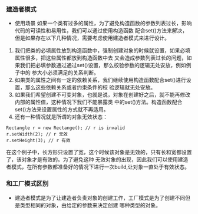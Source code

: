 ### 建造者模式

- 使用场景
  如果一个类有过多的属性，为了避免构造函数的参数列表过长，影响代码的可读性和易用性，我们可以通过使用构造函数
  配合set()方法来解决，但是如果存在以下几种情况，需要考虑使用建造者模式来进行设计。

1. 我们把类的必填属性放到构造函数中，强制创建对象的时候就设置，如果必填属性很多，把这些属性都放到构造函数中去
  又会造成参数列表过长的问题，如果我们把必填参数通过通过set()设置，那么校验参数的逻辑无处安放，例如例子中的
  参大小必须满足的关系判断。  
2. 如果类的属性之间有一定的依赖关系，我们继续使用构造函数配合set()进行设置，那么这些依赖关系或者约束条件的校
  验逻辑就无处安放。  
3. 如果我们希望创建不可变对象，也就是说，对象在创建好之后，就不能再修改内部的属性值，这种情况下我们不能暴露类
  中的set()方法。构造函数配合set()方法来设置属性的方式就不再适用。
4. 还有一种情况就是所谓的对象无效状态：
~~~
Rectangle r = new Rectange(); // r is invalid
r.setWidth(2); // r 无效
r.setHeight(3); // r 有效
~~~
   在这个例子中，长方形只设置了宽，这个时候该对象是无效的，只有长和宽都设置了，该对象才是有效的。为了避免这种
   无效对象的出现，因此我们可以使用建造者模式，在所有参数都准备好的情况下进行一次build,让对象一直处于有效状态。
### 和工厂模式区别
- 建造者模式是为了让建造者负责对象的创建工作，工厂模式是为了创建不同但是类型相同的对象，由给定的参数来决定创建
  哪种类型的对象。
